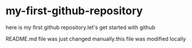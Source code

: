 # my-first-github-repository
here is my first github repository.let's get started with github

README.md file was just changed manually.this file was modified locally
